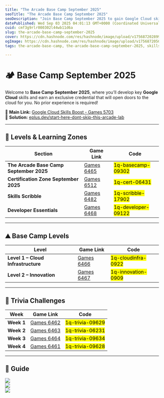 ```yaml
---
title: "The Arcade Base Camp September 2025"
seoTitle: "The Arcade Base Camp September 2025"
seoDescription: "Join Base Camp September 2025 to gain Google Cloud skills and earn a credential, no experience required"
datePublished: Wed Sep 03 2025 04:01:13 GMT+0000 (Coordinated Universal Time)
cuid: cmf3g9rlr000302l44wb11d6a
slug: the-arcade-base-camp-september-2025
cover: https://cdn.hashnode.com/res/hashnode/image/upload/v1756872028994/b75caf58-9b7b-48d9-85cf-93c50793bb40.png
ogImage: https://cdn.hashnode.com/res/hashnode/image/upload/v1756872050706/38bf6cba-ea59-4279-98dd-989b8641e54b.png
tags: the-arcade-base-camp, the-arcade-base-camp-september-2025, skills-scribble

---
```


# 🏕️ Base Camp September 2025  

Welcome to **Base Camp September 2025**, where you’ll develop key **Google Cloud** skills and earn an exclusive credential that will open doors to the cloud for you. No prior experience is required!  

🔗 **Main Link:** [Google Cloud Skills Boost - Games 5703](https://www.cloudskillsboost.google/games/5703/labs/36448)  
📝 **Solution:** [eplus.dev/start-here-dont-skip-this-arcade-lab](https://eplus.dev/start-here-dont-skip-this-arcade-lab)  

---

## 🎯 Levels & Learning Zones  

| **Section** | **Game Link** | **Code** |
|-------------|---------------|----------|
| **The Arcade Base Camp September 2025** | [Games 6465](https://www.cloudskillsboost.google/games/6465) | <mark>1q-basecamp-09302</mark> |
| **Certification Zone September 2025** | [Games 6512](https://www.cloudskillsboost.google/games/6512) | <mark>1q-cert-06431</mark> |
| **Skills Scribble** | [Games 6482](https://www.cloudskillsboost.google/games/6482) | <mark>1q-scribble-17902</mark> |
| **Developer Essentials** | [Games 6468](https://www.cloudskillsboost.google/games/6468) | <mark>1q-developer-09122</mark> |

---

## ⛰️ Base Camp Levels  

| **Level** | **Game Link** | **Code** |
|-----------|---------------|----------|
| **Level 1 – Cloud Infrastructure** | [Games 6466](https://www.cloudskillsboost.google/games/6466) | <mark>1q-cloudinfra-0922</mark> |
| **Level 2 – Innovation** | [Games 6467](https://www.cloudskillsboost.google/games/6467) | <mark>1q-innovation-0909</mark> |

---

## 🧩 Trivia Challenges  

| **Week** | **Game Link** | **Code** |
|----------|---------------|----------|
| **Week 1** | [Games 6462](https://www.cloudskillsboost.google/games/6462) | <mark>1q-trivia-09629</mark> |
| **Week 2** | [Games 6463](https://www.cloudskillsboost.google/games/6463) | <mark>1q-trivia-06231</mark> |
| **Week 3** | [Games 6464](https://www.cloudskillsboost.google/games/6464) | <mark>1q-trivia-09634</mark> |
| **Week 4** | [Games 6461](https://www.cloudskillsboost.google/games/6461) | <mark>1q-trivia-09628</mark> |

---

## 👨 Guide  

![](https://cdn.hashnode.com/res/hashnode/image/upload/v1725342952902/597ec30d-5d77-4f87-bc01-c3caaa213e99.png?auto=compress,format&format=webp)  
![](https://cdn.hashnode.com/res/hashnode/image/upload/v1725342958783/63b4eaea-3045-4a3d-a470-36e1657e24ab.png?auto=compress,format&format=webp)  
![](https://cdn.hashnode.com/res/hashnode/image/upload/v1725343005312/b6976171-6153-4fa1-8182-c12bd34d8e62.png?auto=compress,format&format=webp)  

